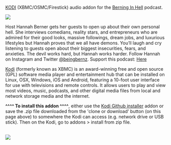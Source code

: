 <a href="kodi.tv">KODI<a> (XBMC/OSMC/Firestick) audio addon for the <a href="https://anchor.fm/berninginhell/support">Berning In Hell</a> podcast.<br>

<img src="https://d3t3ozftmdmh3i.cloudfront.net/production/podcast_uploaded/1197426/1197426-1542168365322-dcecfa1ed078f.jpg"><br>

Host Hannah Berner gets her guests to open up about their own personal hell. She interviews comedians, reality stars, and entrepreneurs who are admired for their good looks, massive followings, dream jobs, and luxurious lifestyles but Hannah proves that we all have demons. You’ll laugh and cry listening to guests open about their biggest insecurities, fears, and anxieties. The devil works hard, but Hannah works harder. Follow Hannah on Instagram and Twitter <a href="https://www.twitter.com/beingbernz">@beingbernz</a>. Support this podcast: <a href="https://anchor.fm/berninginhell/support">Here</a><br>

<a href="www.kodi.tv">Kodi</a> (formerly known as XBMC) is an award-winning free and open source (GPL) software media player and entertainment hub that can be installed on Linux, OSX, Windows, iOS and Android, featuring a 10-foot user interface for use with televisions and remote controls. It allows users to play and view most videos, music, podcasts, and other digital media files from local and network storage media and the internet.<br>

<b>^^^^ To install this addon ^^^^</b>, either use the <a href="https://www.tvaddons.co/github-browser-kodi/">Kodi Github installer</a> addon or save the .zip file downloaded from the 'clone or download' button (on this page above) to somewhere the Kodi can access (e.g. network drive or USB stick). Then on the Kodi, go to addons > install from zip file.<br>

<br><a href="http://www.kodi.tv"><img src="https://kodi.tv/sites/default/files/page/field_image/about--devices.jpg">
